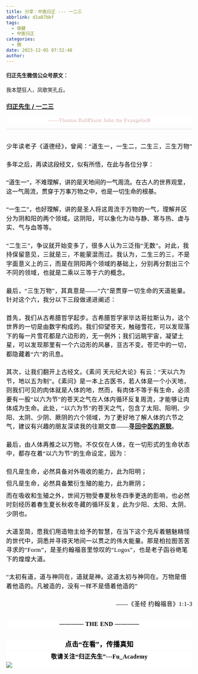 ```yaml
---
title: 分享：中医归正 --- 一二三
abbrlink: d1a87bbf
tags:
  - 保健
  - 中医归正
categories:
  - 摘
date: 2023-12-05 07:52:48
author:
---
```


#### 归正先生微信公众号原文：

我本楚狂人，凤歌笑孔丘。

<!-- more -->

###  [归正先生 / 一二三](https://mp.weixin.qq.com/s/GXejmgqz_ruaxD-McF5rug "跳转至原文")



<div class="rich_media_content ">
                    <section style="outline: 0px;font-family: system-ui, -apple-system, BlinkMacSystemFont, &quot;Helvetica Neue&quot;, &quot;PingFang SC&quot;, &quot;Hiragino Sans GB&quot;, &quot;Microsoft YaHei UI&quot;, &quot;Microsoft YaHei&quot;, Arial, sans-serif;letter-spacing: 0.544px;text-wrap: wrap;background-color: rgb(255, 255, 255);text-align: center;visibility: visible;margin-bottom: 0px;"><img class="rich_pages wxw-img" data-croporisrc="https://mmbiz.qlogo.cn/sz_mmbiz_jpg/zjaJCl7DLpWQxEYNAoTGzrAVibylCljYPYykdiaCEadibwUAgE5pZPDr4od0iao3U4b06ibUXWibN27yqZucAOFV0Ajg/0?wx_fmt=jpeg&amp;from=appmsg" data-cropx1="0" data-cropx2="1012" data-cropy1="0" data-cropy2="731.8615916955017" data-imgfileid="100002259" data-ratio="0.7223320158102767" data-type="jpeg" data-w="1012" style="letter-spacing: 0.578px;text-align: left;display: inline;width: 578px;height: auto !important;" data-src="https://mmbiz.qpic.cn/sz_mmbiz_jpg/zjaJCl7DLpWQxEYNAoTGzrAVibylCljYPKmOBO3cSJ0nR6gSqQsD4uxibUEW8KnOR51O11kUDf3DWiaHdB67nkOgQ/640?wx_fmt=jpeg"  /></section><section style="outline: 0px;font-family: system-ui, -apple-system, BlinkMacSystemFont, &quot;Helvetica Neue&quot;, &quot;PingFang SC&quot;, &quot;Hiragino Sans GB&quot;, &quot;Microsoft YaHei UI&quot;, &quot;Microsoft YaHei&quot;, Arial, sans-serif;letter-spacing: 0.544px;text-wrap: wrap;background-color: rgb(255, 255, 255);text-align: center;visibility: visible;margin-bottom: 8px;"><e style="color: rgb(26, 26, 26);font-family: -apple-system, BlinkMacSystemFont, &quot;Helvetica Neue&quot;, &quot;Segoe UI&quot;, Roboto, Arial, sans-serif;font-size: 14px;letter-spacing: normal;text-align: start;text-wrap: wrap;background-color: rgb(255, 255, 255);"><span style="color: rgb(215, 171, 169);font-family: 仿宋;font-size: 14px;letter-spacing: 0.544px;text-align: center;text-wrap: wrap;background-color: rgb(255, 255, 255);">——Thomas Ball《</span></e><e style="color: rgb(26, 26, 26);font-family: -apple-system, BlinkMacSystemFont, &quot;Helvetica Neue&quot;, &quot;Segoe UI&quot;, Roboto, Arial, sans-serif;font-size: 14px;letter-spacing: normal;text-align: start;text-wrap: wrap;background-color: rgb(255, 255, 255);"><e style="color: rgb(26, 26, 26);font-family: -apple-system, BlinkMacSystemFont, &quot;Helvetica Neue&quot;, &quot;Segoe UI&quot;, Roboto, Arial, sans-serif;font-size: 14px;letter-spacing: normal;text-align: start;text-wrap: wrap;background-color: rgb(255, 255, 255);"><span style="color: rgb(215, 171, 169);font-family: 仿宋;font-size: 14px;letter-spacing: 0.544px;text-align: center;text-wrap: wrap;background-color: rgb(255, 255, 255);">Saint John the Evangelist》</span></e></e></section><hr style="outline: 0px;font-family: system-ui, -apple-system, BlinkMacSystemFont, &quot;Helvetica Neue&quot;, &quot;PingFang SC&quot;, &quot;Hiragino Sans GB&quot;, &quot;Microsoft YaHei UI&quot;, &quot;Microsoft YaHei&quot;, Arial, sans-serif;letter-spacing: 0.544px;text-wrap: wrap;background-color: rgb(255, 255, 255);border-style: solid;border-right-width: 0px;border-bottom-width: 0px;border-left-width: 0px;border-color: rgba(0, 0, 0, 0.1);transform-origin: 0px 0px;transform: scale(1, 0.5);visibility: visible;"  /><p style="margin-bottom: 8px;outline: 0px;font-family: system-ui, -apple-system, BlinkMacSystemFont, &quot;Helvetica Neue&quot;, &quot;PingFang SC&quot;, &quot;Hiragino Sans GB&quot;, &quot;Microsoft YaHei UI&quot;, &quot;Microsoft YaHei&quot;, Arial, sans-serif;letter-spacing: 0.544px;text-wrap: wrap;background-color: rgb(255, 255, 255);line-height: 1.75em;margin-top: 32px;"><span style="text-align: left;letter-spacing: 0.034em;font-size: 12pt;font-family: 仿宋;color: black;">少年读老子《道德经》，曾闻：“道生一，</span><span style="text-align: left;letter-spacing: 0.034em;font-size: 12pt;font-family: 仿宋;color: black;">一生二</span><span style="text-align: left;letter-spacing: 0.034em;font-size: 12pt;font-family: 仿宋;color: black;">，</span><span style="text-align: left;letter-spacing: 0.034em;font-size: 12pt;font-family: 仿宋;color: black;">二生三</span><span style="text-align: left;letter-spacing: 0.034em;font-size: 12pt;font-family: 仿宋;color: black;">，</span><span style="text-align: left;letter-spacing: 0.034em;font-size: 12pt;font-family: 仿宋;color: black;">三生万物”</span><span style="text-align: left;letter-spacing: 0.034em;font-size: 12pt;font-family: 仿宋;color: black;"></span><br  /></p><section style="margin-left: 0in;text-align: left;direction: ltr;unicode-bidi: embed;word-break: normal;line-height: 1.75em;margin-top: 24px;margin-bottom: 24px;"><span style="font-size:12.0pt;font-family:仿宋;mso-ascii-font-family:
仿宋;mso-fareast-font-family:仿宋;mso-bidi-font-family:+mn-cs;mso-bidi-theme-font:
minor-bidi;color:black;mso-font-kerning:12.0pt;language:zh-CN;font-weight:normal;font-style:normal;mso-style-textfill-type:solid;mso-style-textfill-fill-color:
black;mso-style-textfill-fill-alpha:100.0%;"></span></section><section style="margin-left: 0in;text-align: left;direction: ltr;unicode-bidi: embed;word-break: normal;line-height: 1.75em;margin-top: 24px;margin-bottom: 24px;"><span style="font-size:12.0pt;font-family:仿宋;mso-ascii-font-family:
仿宋;mso-fareast-font-family:仿宋;mso-bidi-font-family:+mn-cs;mso-bidi-theme-font:
minor-bidi;color:black;mso-font-kerning:12.0pt;language:zh-CN;font-weight:normal;font-style:normal;mso-style-textfill-type:solid;mso-style-textfill-fill-color:
black;mso-style-textfill-fill-alpha:100.0%;">多年之后，再读这段经文，似有所悟，在此与各位分享：<br  /></span></section><section style="margin-left: 0in;text-align: left;direction: ltr;unicode-bidi: embed;word-break: normal;line-height: 1.75em;margin-top: 24px;margin-bottom: 24px;"><span style="font-size:12.0pt;font-family:仿宋;mso-ascii-font-family:
仿宋;mso-fareast-font-family:仿宋;mso-bidi-font-family:+mn-cs;mso-bidi-theme-font:
minor-bidi;color:black;mso-font-kerning:12.0pt;language:zh-CN;font-weight:normal;font-style:normal;mso-style-textfill-type:solid;mso-style-textfill-fill-color:
black;mso-style-textfill-fill-alpha:100.0%;">“道生一”，不难理解，讲的是天地间的一气周流。在古人的世界观里，这一气周流，贯穿于万事万物之中，也是一切生命的根基。<br  /></span></section><section style="margin-left: 0in;text-align: left;direction: ltr;unicode-bidi: embed;word-break: normal;line-height: 1.75em;margin-top: 24px;margin-bottom: 24px;"><span style="font-size:12.0pt;font-family:仿宋;mso-ascii-font-family:
仿宋;mso-fareast-font-family:仿宋;mso-bidi-font-family:+mn-cs;mso-bidi-theme-font:
minor-bidi;color:black;mso-font-kerning:12.0pt;language:zh-CN;font-weight:normal;font-style:normal;mso-style-textfill-type:solid;mso-style-textfill-fill-color:
black;mso-style-textfill-fill-alpha:100.0%;">“一生二”，也好理解，<span style="color: rgb(0, 0, 0);font-family: 仿宋;font-size: 16px;letter-spacing: 0.578px;text-align: left;text-wrap: wrap;">讲的是圣人将这周流于万物的一气，理解并区分为阴和阳的两个领域。这阴阳，可以象化为<span style="color: rgb(0, 0, 0);font-family: 仿宋;font-size: 16px;letter-spacing: 0.578px;text-align: left;text-wrap: wrap;">动与静、</span>寒与热、虚与实、气与血等等。</span></span></section><section style="margin-left: 0in;text-align: left;direction: ltr;unicode-bidi: embed;word-break: normal;line-height: 1.75em;margin-top: 24px;margin-bottom: 24px;"><span style="font-size:12.0pt;font-family:仿宋;mso-ascii-font-family:
仿宋;mso-fareast-font-family:仿宋;mso-bidi-font-family:+mn-cs;mso-bidi-theme-font:
minor-bidi;color:black;mso-font-kerning:12.0pt;language:zh-CN;font-weight:normal;font-style:normal;mso-style-textfill-type:solid;mso-style-textfill-fill-color:
black;mso-style-textfill-fill-alpha:100.0%;"><span style="color: rgb(0, 0, 0);font-family: 仿宋;font-size: 16px;letter-spacing: 0.578px;text-align: left;text-wrap: wrap;">“二生三”，争议就开始变多了，很多人认为三泛指“无数”。对此，我持保留意见，三就是三，不能蒙混而过。我认为，<span style="color: rgb(0, 0, 0);font-family: 仿宋;font-size: 16px;letter-spacing: 0.578px;text-align: left;text-wrap: wrap;">二生三的三，不是字面意义上的三，而是在阴阳两个领域的基础上，分别再分割出三个不同的领域，也就是二乘以三等于六的概念。</span><br  /></span></span></section><section style="margin-left: 0in;text-align: left;direction: ltr;unicode-bidi: embed;word-break: normal;line-height: 1.75em;margin-top: 24px;margin-bottom: 24px;"><span style="font-size:12.0pt;font-family:仿宋;mso-ascii-font-family:
仿宋;mso-fareast-font-family:仿宋;mso-bidi-font-family:+mn-cs;mso-bidi-theme-font:
minor-bidi;color:black;mso-font-kerning:12.0pt;language:zh-CN;font-weight:normal;font-style:normal;mso-style-textfill-type:solid;mso-style-textfill-fill-color:
black;mso-style-textfill-fill-alpha:100.0%;"><span style="color: rgb(0, 0, 0);font-family: 仿宋;font-size: 16px;letter-spacing: 0.578px;text-align: left;text-wrap: wrap;"><span style="color: rgb(0, 0, 0);font-family: 仿宋;font-size: 16px;letter-spacing: 0.578px;text-align: left;text-wrap: wrap;">最后，“三生万物”，其<span style="color: rgb(0, 0, 0);font-family: 仿宋;font-size: 16px;letter-spacing: 0.578px;text-align: left;text-wrap: wrap;">真意是——“六”是贯穿一切生命的天道能量。针对这个六，我分以下三段做递进阐述：</span></span></span></span></section><section style="margin-left: 0in;text-align: left;direction: ltr;unicode-bidi: embed;word-break: normal;line-height: 1.75em;margin-top: 24px;margin-bottom: 24px;"><span style="font-size:12.0pt;font-family:仿宋;mso-ascii-font-family:
仿宋;mso-fareast-font-family:仿宋;mso-bidi-font-family:+mn-cs;mso-bidi-theme-font:
minor-bidi;color:black;mso-font-kerning:12.0pt;language:zh-CN;font-weight:normal;font-style:normal;mso-style-textfill-type:solid;mso-style-textfill-fill-color:
black;mso-style-textfill-fill-alpha:100.0%;"><span style="color: rgb(0, 0, 0);font-family: 仿宋;font-size: 16px;letter-spacing: 0.578px;text-align: left;text-wrap: wrap;"><span style="color: rgb(0, 0, 0);font-family: 仿宋;font-size: 16px;letter-spacing: 0.578px;text-align: left;text-wrap: wrap;"><span style="color: rgb(0, 0, 0);font-family: 仿宋;font-size: 16px;letter-spacing: 0.578px;text-align: left;text-wrap: wrap;"></span><span style="color: rgb(0, 0, 0);font-family: 仿宋;font-size: 16px;letter-spacing: 0.578px;text-align: left;text-wrap: wrap;">首先，我们从古希腊哲学起步。古希腊哲学家毕达哥拉斯认为，这个世界的一切是由数字构成的。我们仰望苍天，触碰<span style="color: rgb(0, 0, 0);font-family: 仿宋;font-size: 16px;letter-spacing: 0.578px;text-align: left;text-wrap: wrap;">雪花，可以发现落下的每一片雪花都是六边形的，无一例外；我们远眺宇宙，凝望土星，可以发现那里有一个六边形的风暴，亘古不变。苍茫中的一切，都隐藏着“六”的讯息。</span></span></span></span></span></section><section style="margin-left: 0in;text-align: left;direction: ltr;unicode-bidi: embed;word-break: normal;line-height: 1.75em;margin-top: 24px;margin-bottom: 24px;"><span style="font-size:12.0pt;font-family:仿宋;mso-ascii-font-family:
仿宋;mso-fareast-font-family:仿宋;mso-bidi-font-family:+mn-cs;mso-bidi-theme-font:
minor-bidi;color:black;mso-font-kerning:12.0pt;language:zh-CN;font-weight:normal;font-style:normal;mso-style-textfill-type:solid;mso-style-textfill-fill-color:
black;mso-style-textfill-fill-alpha:100.0%;"><span style="color: rgb(0, 0, 0);font-family: 仿宋;font-size: 16px;letter-spacing: 0.578px;text-align: left;text-wrap: wrap;"><span style="color: rgb(0, 0, 0);font-family: 仿宋;font-size: 16px;letter-spacing: 0.578px;text-align: left;text-wrap: wrap;"><span style="color: rgb(0, 0, 0);font-family: 仿宋;font-size: 16px;letter-spacing: 0.578px;text-align: left;text-wrap: wrap;">其次，让我们翻开上古经文。《素问 天元纪大论》有云：“</span></span></span></span><span style="font-size:12.0pt;font-family:仿宋;mso-ascii-font-family:
仿宋;mso-fareast-font-family:仿宋;mso-bidi-font-family:+mn-cs;mso-bidi-theme-font:
minor-bidi;color:black;mso-font-kerning:12.0pt;language:zh-CN;font-weight:normal;font-style:normal;mso-style-textfill-type:solid;mso-style-textfill-fill-color:
black;mso-style-textfill-fill-alpha:100.0%;"><span style="color: rgb(0, 0, 0);font-family: 仿宋;font-size: 16px;letter-spacing: 0.578px;text-align: left;text-wrap: wrap;"><span style="color: rgb(0, 0, 0);font-family: 仿宋;font-size: 16px;letter-spacing: 0.578px;text-align: left;text-wrap: wrap;">天以六为节，地以五为制”。《素问》是一本上古医书，若人体是一个小天地，则我们可见的肉体就是人体的地，然而，有肉体不等于有生命，必须要有一股“<span style="color: rgb(0, 0, 0);font-family: 仿宋;font-size: 16px;letter-spacing: 0.578px;text-align: left;text-wrap: wrap;">以六为节”的苍天之气在人体内循环反复周流，才能够让肉体成为生命。此处，“以六为节”的苍天之气，包含了<span style="color: rgb(0, 0, 0);font-family: 仿宋;font-size: 16px;letter-spacing: 0.578px;text-align: left;text-wrap: wrap;">太阳、</span><span style="color: rgb(0, 0, 0);font-family: 仿宋;font-size: 16px;letter-spacing: 0.578px;text-align: left;text-wrap: wrap;">阳明、</span><span style="color: rgb(0, 0, 0);font-family: 仿宋;font-size: 16px;letter-spacing: 0.578px;text-align: left;text-wrap: wrap;">少</span><span style="color: rgb(0, 0, 0);font-family: 仿宋;font-size: 16px;letter-spacing: 0.578px;text-align: left;text-wrap: wrap;">阳、</span><span style="color: rgb(0, 0, 0);font-family: 仿宋;font-size: 16px;letter-spacing: 0.578px;text-align: left;text-wrap: wrap;">太阴、</span><span style="color: rgb(0, 0, 0);font-family: 仿宋;font-size: 16px;letter-spacing: 0.578px;text-align: left;text-wrap: wrap;">少阴、厥阴的六个领域，为了更好地了解人体的六节之气，</span>建议有兴趣的朋友深读我的往期文章——<a target="_blank" href="http://mp.weixin.qq.com/s?__biz=MzI5NzQzMzY5NQ==&amp;mid=2247484187&amp;idx=1&amp;sn=37762f4c4d6f399252837286d9d1bc0a&amp;chksm=ecb46c2bdbc3e53dc8c38e55d7350d8f09cef9d1ad520e6d882618c5285543d93f04c46b86b5&amp;scene=21#wechat_redirect" textvalue="寻回中医的原貌" linktype="text" imgurl="" imgdata="null" data-itemshowtype="0" tab="innerlink" data-linktype="2"><strong>寻回中医的原貌</strong></a>。</span></span></span></span></section><section style="margin-left: 0in;text-align: left;direction: ltr;unicode-bidi: embed;word-break: normal;line-height: 1.75em;margin-top: 24px;margin-bottom: 24px;"><span style="font-size:12.0pt;font-family:仿宋;mso-ascii-font-family:
仿宋;mso-fareast-font-family:仿宋;mso-bidi-font-family:+mn-cs;mso-bidi-theme-font:
minor-bidi;color:black;mso-font-kerning:12.0pt;language:zh-CN;font-weight:normal;font-style:normal;mso-style-textfill-type:solid;mso-style-textfill-fill-color:
black;mso-style-textfill-fill-alpha:100.0%;"><span style="color: rgb(0, 0, 0);font-family: 仿宋;font-size: 16px;letter-spacing: 0.578px;text-align: left;text-wrap: wrap;"><span style="color: rgb(0, 0, 0);font-family: 仿宋;font-size: 16px;letter-spacing: 0.578px;text-align: left;text-wrap: wrap;"><span style="color: rgb(0, 0, 0);font-family: 仿宋;font-size: 16px;letter-spacing: 0.578px;text-align: left;text-wrap: wrap;">最后，由人体再推之以万物。不仅仅在人体，在一切形式的生命状态中，都存在着“以六为节”的生命设定，因为：</span></span></span></span></section><p style="margin-left: 0in;text-align: left;direction: ltr;unicode-bidi: embed;word-break: normal;line-height: 1.75em;margin-top: 24px;margin-bottom: 8px;"><span style="font-size:12.0pt;font-family:仿宋;mso-ascii-font-family:
仿宋;mso-fareast-font-family:仿宋;mso-bidi-font-family:+mn-cs;mso-bidi-theme-font:
minor-bidi;color:black;mso-font-kerning:12.0pt;language:zh-CN;font-weight:normal;font-style:normal;mso-style-textfill-type:solid;mso-style-textfill-fill-color:
black;mso-style-textfill-fill-alpha:100.0%;"><span style="color: rgb(0, 0, 0);font-family: 仿宋;font-size: 16px;letter-spacing: 0.578px;text-align: left;text-wrap: wrap;"><span style="color: rgb(0, 0, 0);font-family: 仿宋;font-size: 16px;letter-spacing: 0.578px;text-align: left;text-wrap: wrap;"><span style="color: rgb(0, 0, 0);font-family: 仿宋;font-size: 16px;letter-spacing: 0.578px;text-align: left;text-wrap: wrap;">但凡是生命，必然具备对外吸收的能力，此为阳明；</span></span></span></span></p><section style="margin-left: 0in;text-align: left;direction: ltr;unicode-bidi: embed;word-break: normal;line-height: 1.75em;margin-bottom: 8px;margin-top: 8px;"><span style="font-size:12.0pt;font-family:仿宋;mso-ascii-font-family:
仿宋;mso-fareast-font-family:仿宋;mso-bidi-font-family:+mn-cs;mso-bidi-theme-font:
minor-bidi;color:black;mso-font-kerning:12.0pt;language:zh-CN;font-weight:normal;font-style:normal;mso-style-textfill-type:solid;mso-style-textfill-fill-color:
black;mso-style-textfill-fill-alpha:100.0%;"><span style="color: rgb(0, 0, 0);font-family: 仿宋;font-size: 16px;letter-spacing: 0.578px;text-align: left;text-wrap: wrap;"><span style="color: rgb(0, 0, 0);font-family: 仿宋;font-size: 16px;letter-spacing: 0.578px;text-align: left;text-wrap: wrap;"><span style="color: rgb(0, 0, 0);font-family: 仿宋;font-size: 16px;letter-spacing: 0.578px;text-align: left;text-wrap: wrap;">但凡是生命，必然具备繁衍生殖的能力，此为厥阴；</span></span></span></span></section><p style="margin-left: 0in;text-align: left;direction: ltr;unicode-bidi: embed;word-break: normal;line-height: 1.75em;margin-bottom: 24px;margin-top: 8px;"><span style="font-size:12.0pt;font-family:仿宋;mso-ascii-font-family:
仿宋;mso-fareast-font-family:仿宋;mso-bidi-font-family:+mn-cs;mso-bidi-theme-font:
minor-bidi;color:black;mso-font-kerning:12.0pt;language:zh-CN;font-weight:normal;font-style:normal;mso-style-textfill-type:solid;mso-style-textfill-fill-color:
black;mso-style-textfill-fill-alpha:100.0%;"><span style="color: rgb(0, 0, 0);font-family: 仿宋;font-size: 16px;letter-spacing: 0.578px;text-align: left;text-wrap: wrap;"><span style="color: rgb(0, 0, 0);font-family: 仿宋;font-size: 16px;letter-spacing: 0.578px;text-align: left;text-wrap: wrap;"><span style="color: rgb(0, 0, 0);font-family: 仿宋;font-size: 16px;letter-spacing: 0.578px;text-align: left;text-wrap: wrap;">而在吸收和生殖之外，世间万物受春夏秋冬四季更迭的影响，也必然时刻经历着春生夏长秋收冬藏的循环反复，此为少阳、太阳、太阴、少阴也。</span></span></span></span></p><p style="margin-left: 0in;text-align: left;direction: ltr;unicode-bidi: embed;word-break: normal;line-height: 1.75em;margin-bottom: 24px;margin-top: 8px;"><span style="font-size:12.0pt;font-family:仿宋;mso-ascii-font-family:
仿宋;mso-fareast-font-family:仿宋;mso-bidi-font-family:+mn-cs;mso-bidi-theme-font:
minor-bidi;color:black;mso-font-kerning:12.0pt;language:zh-CN;font-weight:normal;font-style:normal;mso-style-textfill-type:solid;mso-style-textfill-fill-color:
black;mso-style-textfill-fill-alpha:100.0%;"><span style="color: rgb(0, 0, 0);font-family: 仿宋;font-size: 16px;letter-spacing: 0.578px;text-align: left;text-wrap: wrap;"><span style="color: rgb(0, 0, 0);font-family: 仿宋;font-size: 16px;letter-spacing: 0.578px;text-align: left;text-wrap: wrap;"><span style="color: rgb(0, 0, 0);font-family: 仿宋;font-size: 16px;letter-spacing: 0.578px;text-align: left;text-wrap: wrap;">大道至简，愿我们用造物主给予的智慧，在当下这个充斥着魑魅精怪的世代中，洞悉并寻得天地间一以贯之的伟大能量。那是柏拉图苦苦寻求的“Form”，是圣约翰福音里惊叹的“Logos”，也是老子函谷绝笔下的煌煌大道。</span></span></span></span></p><p style="margin-left: 0in;text-align: left;direction: ltr;unicode-bidi: embed;word-break: normal;line-height: 1.75em;margin-bottom: 24px;margin-top: 8px;"><span style="font-size:12.0pt;font-family:仿宋;mso-ascii-font-family:
仿宋;mso-fareast-font-family:仿宋;mso-bidi-font-family:+mn-cs;mso-bidi-theme-font:
minor-bidi;color:black;mso-font-kerning:12.0pt;language:zh-CN;font-weight:normal;font-style:normal;mso-style-textfill-type:solid;mso-style-textfill-fill-color:
black;mso-style-textfill-fill-alpha:100.0%;"><span style="color: rgb(0, 0, 0);font-family: 仿宋;font-size: 16px;letter-spacing: 0.578px;text-align: left;text-wrap: wrap;"><span style="color: rgb(0, 0, 0);font-family: 仿宋;font-size: 16px;letter-spacing: 0.578px;text-align: left;text-wrap: wrap;">“太初有道，道与神同在，道就是神。这道太初与神同在。万物是借着他造的。凡被造的，没有一样不是借着他造的”</span></span></span></p><section style="margin-left: 0in;text-align: right;direction: ltr;unicode-bidi: embed;word-break: normal;line-height: 1.75em;margin-top: 8px;margin-bottom: 32px;"><span style="font-size:12.0pt;font-family:仿宋;mso-ascii-font-family:
仿宋;mso-fareast-font-family:仿宋;mso-bidi-font-family:+mn-cs;mso-bidi-theme-font:
minor-bidi;color:black;mso-font-kerning:12.0pt;language:zh-CN;font-weight:normal;font-style:normal;mso-style-textfill-type:solid;mso-style-textfill-fill-color:
black;mso-style-textfill-fill-alpha:100.0%;"><span style="color: rgb(0, 0, 0);font-family: 仿宋;font-size: 16px;letter-spacing: 0.578px;text-align: left;text-wrap: wrap;"><span style="color: rgb(0, 0, 0);font-family: 仿宋;font-size: 16px;letter-spacing: 0.578px;text-align: left;text-wrap: wrap;">——《圣经 约翰福音》1:1-3<br  /></span></span></span></section><section style="margin-top: 16px;margin-bottom: 32px;outline: 0px;font-family: system-ui, -apple-system, BlinkMacSystemFont, &quot;Helvetica Neue&quot;, &quot;PingFang SC&quot;, &quot;Hiragino Sans GB&quot;, &quot;Microsoft YaHei UI&quot;, &quot;Microsoft YaHei&quot;, Arial, sans-serif;letter-spacing: 0.544px;text-wrap: wrap;color: rgb(34, 34, 34);background-color: rgb(255, 255, 255);text-align: center;"><strong style="outline: 0px;"><span style="outline: 0px;color: rgb(0, 0, 0);font-family: 仿宋;font-size: 16px;">———— THE&nbsp;END ————</span></strong></section>
					<section style="margin-top: 20px;margin-bottom: 5px;outline: 0px;max-width: 100%;font-family: -apple-system, BlinkMacSystemFont, &quot;Helvetica Neue&quot;, &quot;PingFang SC&quot;, &quot;Hiragino Sans GB&quot;, &quot;Microsoft YaHei UI&quot;, &quot;Microsoft YaHei&quot;, Arial, sans-serif;letter-spacing: 0.544px;white-space: normal;font-size: 16px;min-height: 1em;color: rgb(62, 62, 62);text-align: center;line-height: 1.75em;background-color: rgb(255, 255, 255);box-sizing: border-box !important;overflow-wrap: break-word !important;"><strong style="outline: 0px;max-width: 100%;box-sizing: border-box !important;overflow-wrap: break-word !important;"><span style="outline: 0px;max-width: 100%;font-size: 18px;color: rgb(0, 0, 0);font-family: 仿宋;letter-spacing: 0.5px;box-sizing: border-box !important;overflow-wrap: break-word !important;">点击“在看”，传播真知</span></strong></section><section style="margin-top: 5px;margin-bottom: 5px;outline: 0px;max-width: 100%;font-family: -apple-system, BlinkMacSystemFont, &quot;Helvetica Neue&quot;, &quot;PingFang SC&quot;, &quot;Hiragino Sans GB&quot;, &quot;Microsoft YaHei UI&quot;, &quot;Microsoft YaHei&quot;, Arial, sans-serif;letter-spacing: 0.544px;white-space: normal;font-size: 16px;min-height: 1em;color: rgb(62, 62, 62);text-align: center;line-height: 1.75em;background-color: rgb(255, 255, 255);box-sizing: border-box !important;overflow-wrap: break-word !important;"><strong style="outline: 0px;max-width: 100%;box-sizing: border-box !important;overflow-wrap: break-word !important;"><span style="outline: 0px;max-width: 100%;font-size: 18px;color: rgb(0, 0, 0);font-family: 仿宋;letter-spacing: 0.5px;box-sizing: border-box !important;overflow-wrap: break-word !important;"><strong style="outline: 0px;max-width: 100%;color: rgb(62, 62, 62);font-size: 16px;box-sizing: border-box !important;overflow-wrap: break-word !important;"><span style="outline: 0px;max-width: 100%;color: rgb(0, 0, 0);box-sizing: border-box !important;overflow-wrap: break-word !important;">敬请关注“归正先生”---Fu_Academy</span></strong></span></strong><img style="clear: both; display: block; margin:auto;" src="https://mmbiz.qpic.cn/mmbiz_png/zjaJCl7DLpVKRC65ufmbGmuW2lHdBt8icKFOokwHAzd5D6xDM99b8ia0dpnR1FQzd8V0tIIcy5FARc5VjdZVhmUA/640?wx_fmt=png" /></section>
                </div>
